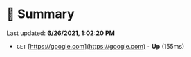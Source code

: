 # 📖 Summary
Last updated: **6/26/2021, 1:02:20 PM**

- `GET` [https://google.com](https://google.com) - **Up** (155ms)
